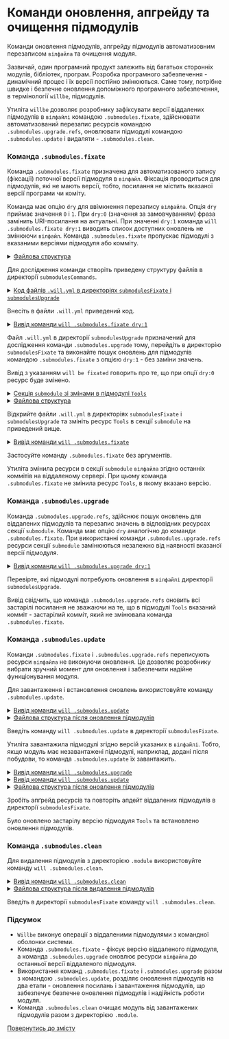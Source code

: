 # Команди оновлення, апгрейду та очищення підмодулів

Команди оновлення підмодулів, апгрейду підмодулів автоматизовним перезаписом <code>вілфайла</code> та очищення модуля.

Зазвичай, один програмний продукт залежить від багатьох сторонніх модулів, бібліотек, програм. Розробка програмного забезпечення - динамічний процес і їх версії постійно змінюються. Саме тому, потрібне швидке і безпечне оновлення допоміжного програмного забезпечення, в термінології `willbe`, підмодулів. 

Утиліта `willbe` дозволяє розробнику зафіксувати версії віддалених підмодулів в `вілфайлі` командою `.submodules.fixate`, здійснювати автоматизований перезапис ресурсів командою `.submodules.upgrade.refs`, оновлювати підмодулі командою `.submodules.update` i видаляти - `.submodules.clean`.   

### Команда `.submodules.fixate` 

Команда `.submodules.fixate` призначена для автоматизованого запису (фіксації) поточної версії підмодуля в `вілфайл`. Фіксація проводиться для підмодулів, які не мають версії, тобто, посилання не містить вказаної версії програми чи коміту. 

Команда має опцію `dry` для ввімкнення перезапису `вілфайла`. Опція `dry` приймає значення `0` i `1`. При `dry:0` (значення за замовчуванням) фраза замінить URI-посилання на актуальні. При значенні `dry:1` команда `will .submodules.fixate dry:1` виводить список доступних оновлень не змінюючи `вілфайл`. Команда `.submodules.fixate` пропускає підмодулі з вказаними версіями підмодуля або комміту.    

<details>
  <summary><u>Файлова структура</u></summary>

```
submodulesCommands
        ├── submodulesFixate
        │           └── .will.yml
        └── submodulesUpgrade
                    └── .will.yml

```

</details>

Для дослідження команди створіть приведену структуру файлів в директорії `submodulesCommands`. 

<details>
  <summary><u>Код файлів <code>.will.yml</code> в директоріях <code>submodulesFixate</code> і <code>submodulesUpgrade</code></u></summary>

```yaml
about :

  name : submodulesCommands
  description : "To test submodule control commands"

submodule :

  Tools : git+https:///github.com/Wandalen/wTools.git/out/wTools#master
  PathFundamentals : git+https:///github.com/Wandalen/wPathFundamentals.git/out/wPathFundamentals#master
  Files : git+https:///github.com/Wandalen/wFiles.git/out/wFiles#master

```
</details>

Внесіть в файли `.will.yml` приведений код.

<details>
  <summary><u>Вивід команди <code>will .submodules.fixate dry:1</code></u></summary>

```
[user@user ~]$ will .submodules.fixate dry:1
...
Remote path of module::submodulesCommands / module::Tools will be fixated
  git+https:///github.com/Wandalen/wTools.git/out/wTools : .#56afe924c2680301078ccb8ad24a9e7be7008485 <- .#master
  in /path_to_file/.will.yml
Remote path of module::submodulesCommands / module::PathFundamentals will be fixated
  git+https:///github.com/Wandalen/wPathFundamentals.git/out/wPathFundamentals : .#84dd78771fd257bf8599dafe3cc37a9407a29896 <- .#master
  in /path_to_file/.will.yml
Remote path of module::submodulesCommands / module::Files will be fixated
  git+https:///github.com/Wandalen/wFiles.git/out/wFiles : .#5a29f780c4c7ff7f2202dd8c61562d1f2ae095e9 <- .#master
  in /path_to_file/.will.yml

```

</details>

Файл `.will.yml` в директорії `submodulesUpgrade` призначений для дослідження команди `.submodules.upgrade` тому, перейдіть в директорію `submodulesFixate` та виконайте пошук оновлень для підмодулів командою `.submodules.fixate` з опцією `dry:1` - без заміни значень. 

Вивід з указанням `will be fixated` говорить про те, що при опції `dry:0` ресурс буде змінено.  

<details>
  <summary><u>Секція <code>submodule</code> зі змінами в підмодулі <code>Tools</code></u></summary>

```yaml    
submodule :

  Tools : git+https:///github.com/Wandalen/wTools.git/out/wTools#ec60e39ded1669e27abaa6fc2798ee13804c400a
  PathFundamentals : git+https:///github.com/Wandalen/wPathFundamentals.git/out/wPathFundamentals#master
  Files : git+https:///github.com/Wandalen/wFiles.git/out/wFiles#master

```

</details>
<details>
  <summary><u>Файлова структура</u></summary>

```
submodulesCommands
        ├── submodulesFixate
        │           └── .will.yml
        └── submodulesUpgrade
                    └── .will.yml

```

</details>

Відкрийте файли `.will.yml` в директоріях `submodulesFixate` і `submodulesUpgrade` та змініть ресурс `Tools` в секції `submodule` на приведений вище.    

<details>
  <summary><u>Вивід команди <code>will .submodules.fixate</code></u></summary>

```
[user@user ~]$ will .submodules.fixate
...
Remote path of module::submodulesCommands / module::PathFundamentals fixated
  git+https:///github.com/Wandalen/wPathFundamentals.git/out/wPathFundamentals : .#84dd78771fd257bf8599dafe3cc37a9407a29896 <- .#master
  in /path_to_file/submodulesFixate/.will.yml
Remote path of module::submodulesCommands / module::Files fixated
  git+https:///github.com/Wandalen/wFiles.git/out/wFiles : .#5a29f780c4c7ff7f2202dd8c61562d1f2ae095e9 <- .#master
  in /path_to_file/submodulesFixate/.will.yml

```

</details>

Застосуйте команду `.submodules.fixate` без аргументів.

Утиліта змінила ресурси в секції `submodule` `вілфайлa` згідно останніх коммітів на віддаленому сервері. При цьому команда `.submodules.fixate` не змінила ресурс `Tools`, в якому вказано версію.  

### Команда `.submodules.upgrade`

Команда `.submodules.upgrade.refs`, здійснює пошук оновлень для віддалених підмодулів та перезапис значень в відповідних ресурсах секції `submodule`. Команда має опцію `dry` аналогічно до команди `.submodules.fixate`. При використанні команди `.submodules.upgrade.refs` ресурси секції `submodule` замінюються незалежно від наявності вказаної версії підмодуля.  

<details>
  <summary><u>Вивід команди <code>will .submodules.upgrade dry:1</code></u></summary>

```
[user@user ~]$ will .submodules.upgrade dry:1
...
Module at /path_to_file/.will.yml
...
  Remote path of module::submodulesCommands / module::Tools will be fixated
  git+https:///github.com/Wandalen/wTools.git/out/wTools : .#56afe924c2680301078ccb8ad24a9e7be7008485 <- .#master
  in /path_to_file/submodulesUpgrade/.will.yml
Remote path of module::submodulesCommands / module::PathFundamentals will be fixated
  git+https:///github.com/Wandalen/wPathFundamentals.git/out/wPathFundamentals : .#84dd78771fd257bf8599dafe3cc37a9407a29896 <- .#master
  in /path_to_file/submodulesUpgrade/.will.yml
Remote path of module::submodulesCommands / module::Files will be fixated
  git+https:///github.com/Wandalen/wFiles.git/out/wFiles : .#5a29f780c4c7ff7f2202dd8c61562d1f2ae095e9 <- .#master
  in /path_to_file/submodulesUpgrade/.will.yml

```

</details>

Перевірте, які підмодулі потребують оновлення в `вілфайлі` директорії `submodulesUpgrade`.

Вивід свідчить, що команда `.submodules.upgrade.refs` оновить всі застарілі посилання не зважаючи на те, що в підмодулі `Tools` вказаний комміт - застарілий комміт, який не змінювала команда `.submodules.fixate`.   

### Команда `.submodules.update` 

Команди `.submodules.fixate` i `.submodules.upgrade.refs` переписують ресурси `вілфайла` не виконуючи оновлення. Це дозволяє розробнику вибрати зручний момент для оновлення і забезпечити надійне функціонування модуля.  

Для завантаження і встановлення оновлень використовуйте команду `.submodules.update`.  

<details>
  <summary><u>Вивід команди <code>will .submodules.update</code></u></summary>

```
[user@user ~]$ will .submodules.update
...
   . Read : /path_to_file/submodulesFixate/.module/Tools/out/wTools.out.will.yml
   + module::Tools version ec60e39ded1669e27abaa6fc2798ee13804c400a was downloaded in 14.897s
   . Read : /path_to_file/submodulesFixate/.module/PathFundamentals/out/wPathFundamentals.out.will.yml
   + module::PathFundamentals version 84dd78771fd257bf8599dafe3cc37a9407a29896 was downloaded in 3.464s
   . Read : /path_to_file/submodulesFixate/.module/Files/out/wFiles.out.will.yml
   + module::Files version 5a29f780c4c7ff7f2202dd8c61562d1f2ae095e9 was downloaded in 10.199s
 + 3/3 submodule(s) of module::submodulesCommands were downloaded in 28.569s

```

</details>
<details>
  <summary><u>Файлова структура після оновлення підмодулів</u></summary>

```
submodulesCommands
        ├── submodulesFixate
        │           ├── .module
        │           └── .will.yml
        └── submodulesUpgrade
                    └── .will.yml

```

</details>

Введіть команду `will .submodules.update` в директорії `submodulesFixate`.

Утиліта завантажила підмодулі згідно версій указаних в `вілфайлі`. Тобто, якщо модуль має незавантажені підмодулі, наприклад, додані після побудови, то команда `.submodules.update` їх завантажить.  

<details>
  <summary><u>Вивід команди <code>will .submodules.upgrade</code></u></summary>

```
[user@user ~]$ will .submodules.upgrade
...
Remote path of module::submodulesCommands / module::Tools fixated
  git+https:///github.com/Wandalen/wTools.git/out/wTools : .#56afe924c2680301078ccb8ad24a9e7be7008485 <- .#ec60e39ded1669e27abaa6fc2798ee13804c400a
  in /path_to_file/submodulesFixate/.will.yml

```

</details>
<details>
  <summary><u>Вивід команди <code>will .submodules.update</code></u></summary>

```
[user@user ~]$ will .submodules.update
...
   . Read : /path_to_file/submodulesFixate/.module/Tools/out/wTools.out.will.yml
   + module::Tools version 56afe924c2680301078ccb8ad24a9e7be7008485 was updated in 15.177s
   . Read : /path_to_file/submodulesFixate/.module/PathFundamentals/out/wPathFundamentals.out.will.yml
   + module::PathFundamentals version 84dd78771fd257bf8599dafe3cc37a9407a29896 was updated in 3.489s
   . Read : /path_to_file/submodulesFixate/.module/Files/out/wFiles.out.will.yml
   + module::Files version 5a29f780c4c7ff7f2202dd8c61562d1f2ae095e9 was updated in 11.897s
 + 3/3 submodule(s) of module::submodulesCommands were updated in 30.574s

```

</details>
<details>
  <summary><u>Файлова структура після оновлення підмодулів</u></summary>

```
submodulesCommands
        ├── submodulesFixate
        │           ├── .module
        │           └── .will.yml
        └── submodulesUpgrade
                    └── .will.yml

```

</details>

Зробіть апґрейд ресурсів та повторіть апдейт віддалених підмодулів в директорії `submodulesFixate`.  

Було оновлено застарілу версію підмодуля `Tools` та встановлено оновлення підмодулів.

### Команда `.submodules.clean`    

Для видалення підмодулів з директорією `.module` використовуйте команду `will .submodules.clean`. 

<details>
  <summary><u>Вивід команди <code>will .submodules.clean</code></u></summary>

```
[user@user ~]$ will .submodules.clean
...
 - Clean deleted 551 file(s) in 1.753s

```

</details>

<details>
  <summary><u>Файлова структура після видалення підмодулів</u></summary>

```
submodulesCommands
        ├── submodulesFixate
        │           └── .will.yml
        └── submodulesUpgrade
                    └── .will.yml    

```

</details> 

Введіть в директорії `submodulesFixate` команду `will .submodules.clean`.

### Підсумок

- `Willbe` виконує операції з віддаленими підмодулями з командної оболонки системи.  
- Команда `.submodules.fixate` -  фіксує версію віддаленого підмодуля, а команда `.submodules.upgrade` оновлює ресурси `вілфайла` до останньої версії віддаленого підмодуля.  
- Використання команд `.submodules.fixate` i `.submodules.upgrade` разом з командою `.submodules.update`, розділяє оновлення підмодулів на два етапи - оновлення посилань і завантаження підмодулів, що забезпечує безпечне оновлення підмодулів і надійність роботи модуля.   
- Команда `.submodules.clean` очищає модуль від завантажених підмодулів разом з директорією `.module`.

[Повернутись до змісту](../README.md#tutorials)
